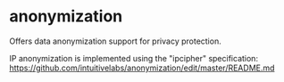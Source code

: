 # anonymization
Offers data anonymization support for privacy protection.

IP anonymization is implemented using the "ipcipher" specification:
https://github.com/intuitivelabs/anonymization/edit/master/README.md
